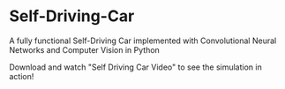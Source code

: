 # Self-Driving-Car

A fully functional Self-Driving Car implemented with Convolutional Neural Networks and Computer Vision in Python

Download and watch "Self Driving Car Video" to see the simulation in action!

